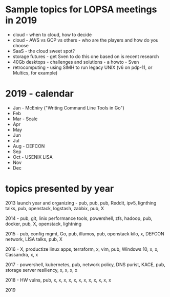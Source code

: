 # Sample topics for LOPSA meetings in 2019 #

* cloud - when to cloud, how to decide
* cloud - AWS vs GCP vs others - who are the players and how do you choose
* SaaS - the cloud sweet spot?
* storage futures - get Sven to do this one based on is recent research
* 40Gb desktops - challenges and solutions - a howto - Sven
* retrocomputing - using SIMH to run legacy UNIX (v6 on pdp-11, or Multics, for example)


# 2019 - calendar #


* Jan - McEniry ("Writing Command Line Tools in Go")
* Feb
* Mar - Scale
* Apr
* May
* Jun
* Jul
* Aug - DEFCON
* Sep
* Oct - USENIX LISA
* Nov
* Dec




# topics presented by year #
2013 launch year and organizing - pub, pub, pub, Reddit, ipv5, lignthing talks, pub, openstack, logstash, zabbix, pub, X

2014 - pub, git, linix performance tools, powershell, zfs, hadoop, pub, docker, pub, X, openstack, lightning

2015 - pub, config mgmt, Go, pub, illumos, pub, openstack kilo, x, DEFCON network, LISA talks, pub, X

2016 - X, productize linux apps, terraform, x, vim, pub, Windows 10, x, x, Cassandra, x, x

2017 - powershell, kubernetes, pub, network policy, DNS purist, KACE, pub, storage server resiliency, x, x, x, x

2018 - HW vulns, pub, x, x, x, x, x, x, x, x, x, x, x, x

2019

